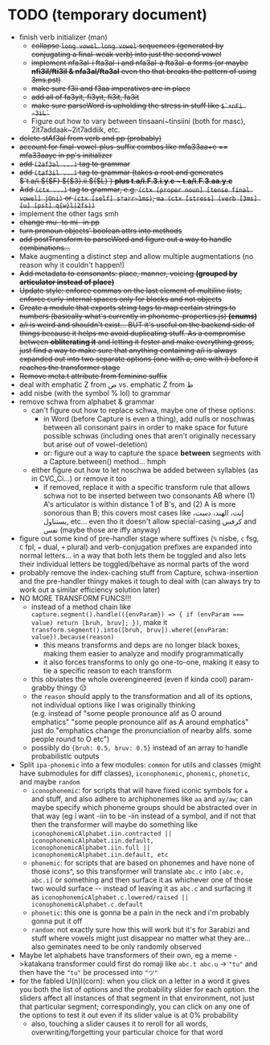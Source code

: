 # TODO (temporary document)

* finish verb initializer (man)
    * ~~collapse `long vowel.long vowel` sequences (generated by conjugating a final-weak verb) into just the second vowel~~
    * ~~implement nfa3al-i fta3al-i and nfa3al-a fta3al-a forms (or maybe **nfi3il/fti3il & nfa3al/fta3al** even tho that breaks the pattern of using 3ms.pst)~~
    * ~~make sure f3ii and f3aa imperatives are in place~~
    * ~~add all of fa3yit, fi3yit, fi3it, fa3it~~
    * ~~make sure parseWord is upholding the stress in stuff like `` $`+nFi -3iL` ``~~
    * Figure out how to vary between tinsaani\~tinsiini (both for masc), 2it7addaak\~2it7addiik, etc.
* ~~delete stAf3al from verb and pp (probably)~~
* ~~account for final-vowel-plus-suffix combos like mfa33aa+c == mfa33aayc in pp's initializer~~
* ~~add `(2af3al ...)` tag to grammar~~
* ~~add `(taf3il ...)` tag to grammar (takes a root and generates $`t.a/i.${$F} ${$3}.ii.${$L}`) **plus t.a/i.F.3.i.y.c \~ t.a/i.F.3.aa.y.c**~~
* ~~Add `(ctx ...)` tag to grammar, e.g. `(ctx [proper noun] [tense final vowel] jOni)` or `(ctx [self] s*arr~1ms)`, `ma (ctx [stress] (verb [3ms] [u] [pst] q{w}l|2fs))`~~
* implement the other tags smh
* ~~change mu- to mi- in pp~~
* ~~turn pronoun objects' boolean attrs into methods~~
* ~~add postTransform to parseWord and figure out a way to handle combinations...~~
* Make augmenting a distinct step and allow multiple augmentations (no reason why it couldn't happen!)
* ~~Add metadata to consonants: place, manner, voicing **(grouped by articulator instead of place)**~~
* ~~Update style: enforce commas on the last element of multiline lists, enforce curly-internal spaces only for blocks and not objects~~
* ~~Create a module that exports string tags to map certain strings to numbers (basically what's currently in phoneme-properties.js) **(enums)**~~
* ~~a/i is weird and shouldn't exist... BUT it's useful on the backend side of things because it helps me avoid duplicating stuff. As a compromise between
  **obliterating it** and letting it fester and make everything gross, just find a way to make sure that anything containing a/i is always expanded out
  into two separate options (one with a, one with i) before it reaches the transformer stage~~
* ~~Remove meta.t attribute from feminine suffix~~
* deal with emphatic Z from ص vs. emphatic Z from ظ
* add nisbe (with the symbol % lol) to grammar
* remove schwa from alphabet & grammar
  * can't figure out how to replace schwa, maybe one of these options:
    * in Word (before Capture is even a thing), add nulls or noschwas between all consonant pairs in order to make space for future possible schwas (including ones that aren't originally necessary but arise out of vowel-deletion)
    * or: figure out a way to capture the space **between** segments with a Capture.between() method... hmph
  * either figure out how to let noschwa be added between syllables (as in CVC_Ci...) or remove it too
    * if removed, replace it with a specific transform rule that allows schwa not to be inserted between two consonants AB where (1) A's articulator is within distance 1 of B's, and (2) A is more sonorous than B; this covers most cases like إنت، الهند، دست، يستناول, etc... even tho it doesn't allow special-casing كرفس and نفس  (maybe those are iffy anyway)
* figure out some kind of pre-handler stage where suffixes (`%` nisbe, `c` fsg, `C` fpl, `=` dual, `+` plural) and verb-conjugation prefixes are expanded into normal letters... in a way that both lets them be toggled and also lets their individual letters be toggled/behave as normal parts of the word
* probably remove the index-caching stuff from Capture, schwa-insertion and the pre-handler thingy makes it tough to deal with (can always try to work out a similar efficiency solution later)
* NO MORE TRANSFORM FUNCS!!!
  * instead of a method chain like `capture.segment().handle(({envParam}) => { if (envParam === value) return [bruh, bruv]; })`,
    make it `transform.segment().into([bruh, bruv]).where({envParam: value}).because(reason)`
    * this means transforms and deps are no longer black boxes, making them easier to analyze and modify programmatically
    * it also forces transforms to only go one-to-one, making it easy to tie a specific reason to each transform
  * this obviates the whole overengineered (even if kinda cool) param-grabby thingy 😔
  * the `reason` should apply to the transformation and all of its options, not individual options like I was originally thinking  
    (e.g. instead of "some people pronounce alif as O around emphatics" "some people pronounce alif as A around emphatics" just do "emphatics change the pronunciation of nearby alifs. some people round to O etc")
  * possibly do `{bruh: 0.5, bruv: 0.5}` instead of an array to handle probabilistic outputs
* Split `ipa-phonemic` into a few modules: `common` for utils and classes (might have submodules for diff classes), `iconophonemic`, `phonemic`, `phonetic`, and maybe `random`
    * `iconophonemic`: for scripts that will have fixed iconic symbols for ة and stuff, and also adhere to archiphonemes like `aa` and `ay/aw`; can maybe specify which phoneme groups should be abstracted over in that way (eg i want -iin to be -iin instead of a symbol, and if not that then the transformer will maybe do something like `iconophonemicAlphabet.iin.contracted || iconophonemicAlphabet.iin.default, iconophonemicAlphabet.iin.full || iconophonemicAlphabet.iin.default, etc`
    * `phonemic`: for scripts that are based on phonemes and have none of those icons^, so this transformer will translate `abc.c` into `[abc.e, abc.i]` or something and then surface it as whichever one of those two would surface -- instead of leaving it as `abc.c` and surfacing it as `iconophonemicAlphabet.c.lowered/raised || iconophonemicAlphabet.c.default`
    * `phonetic`: this one is gonna be a pain in the neck and i'm probably gonna put it off
    * `random`: not exactly sure how this will work but it's for 3arabizi and stuff where vowels might just disappear no matter what they are... also geminates need to be only randomly observed
* Maybe let alphabets have transformers of their own, eg a meme ->katakana transformer could first do romaji like `abc.t abc.u` -> `"tu"` and then have the `"tu"` be processed into `"ツ"`
* for the fabled U(n)I(corn): when you click on a letter in a word it gives you both the list of options and the probability slider for each option. the sliders affect all instances of that segment in that environment, not just that particular segment; correspondingly, you can click on any one of the options to test it out even if its slider value is at 0% probability
  * also, touching a slider causes it to reroll for all words, overwriting/forgetting your particular choice for that word
